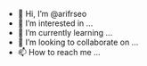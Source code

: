 - 👋 Hi, I’m @arifrseo
- 👀 I’m interested in ...
- 🌱 I’m currently learning ...
- 💞️ I’m looking to collaborate on ...
- 📫 How to reach me ...

<!---
arifrseo/arifrseo is a ✨ special ✨ repository because its `README.md` (this file) appears on your GitHub profile.
You can click the Preview link to take a look at your changes.
--->
